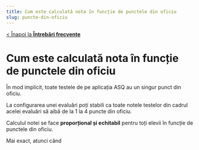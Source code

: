 ```yaml
---
title: Cum este calculată nota în funcție de punctele din oficiu
slug: puncte-din-oficiu
---
```

[< Înapoi la **Întrebări frecvente**](/intrebari-frecvente/)

# Cum este calculată nota în funcție de punctele din oficiu

În mod implicit, toate testele de pe aplicația ASQ au un singur punct din oficiu.

La configurarea unei evaluări poți stabili ca toate notele testelor din cadrul acelei evaluări să aibă de la 1 la 4 puncte din oficiu.

Calculul notei se face **proporțional și echitabil** pentru toți elevii în funcție de punctele din oficiu.

Mai exact, atunci când 

